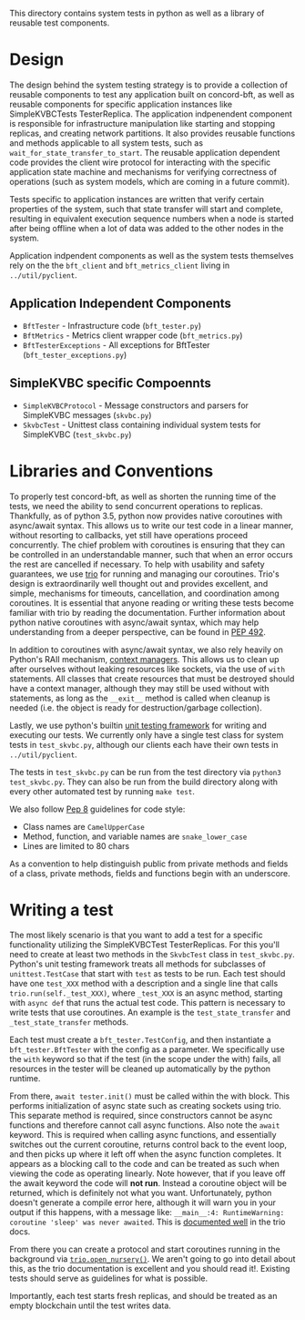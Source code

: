 This directory contains system tests in python as well as a library of reusable
test components.

# Design 

The design behind the system testing strategy is to provide a collection of
reusable components to test any application built on concord-bft, as well as
reusable components for specific application instances like SimpleKVBCTests
TesterReplica. The application indpenendent component is responsible for
infrastructure manipulation like starting and stopping replicas, and creating
network partitions. It also provides reusable functions and methods applicable
to all system tests, such as `wait_for_state_transfer_to_start`. The reusable
application dependent code provides the client wire protocol for interacting
with the specific application state machine and mechanisms for verifying
correctness of operations (such as system models, which are coming in a future
commit). 

Tests specific to application instances are written that verify certain
properties of the system, such that state transfer will start and complete,
resulting in equivalent execution sequence numbers when a node is started after
being offline when a lot of data was added to the other nodes in the system. 

Application indpendent components as well as the system tests themselves rely on
the the `bft_client` and `bft_metrics_client` living in `../util/pyclient`.

## Application Independent Components

 * `BftTester` - Infrastructure code (`bft_tester.py`)
 * `BftMetrics` - Metrics client wrapper code (`bft_metrics.py`)
 * `BftTesterExceptions` - All exceptions for BftTester
   (`bft_tester_exceptions.py`)

## SimpleKVBC specific Compoennts

 * `SimpleKVBCProtocol` - Message constructors and parsers for SimpleKVBC
   messages (`skvbc.py`)
 * `SkvbcTest` - Unittest class containing individual system tests for
   SimpleKVBC (`test_skvbc.py`)

# Libraries and Conventions

To properly test concord-bft, as well as shorten the running time of the tests,
we need the ability to send concurrent operations to replicas. Thankfully, as of
python 3.5, python now provides native coroutines with async/await syntax. This
allows us to write our test code in a linear manner, without resorting to
callbacks, yet still have operations proceed concurrently. The chief problem
with coroutines is ensuring that they can be controlled in an understandable
manner, such that when an error occurs the rest are cancelled if necessary. To
help with usability and safety guarantees, we use
[trio](https://trio.readthedocs.io/en/latest/) for running and managing our
coroutines. Trio's design is extraordinarily well thought out and provides
excellent, and simple, mechanisms for timeouts, cancellation, and coordination
among coroutines. It is essential that anyone reading or writing these tests
become familiar with trio by reading the documentation. Further information
about python native coroutines with async/await syntax, which may help
understanding from a deeper perspective, can be found in [PEP
492](https://www.python.org/dev/peps/pep-0492/).

In addition to coroutines with async/await syntax, we also rely heavily on
Python's RAII mechanism, [context
managers](https://docs.python.org/3/reference/datamodel.html#context-managers).
This allows us to clean up after ourselves without leaking resources like
sockets, via the use of `with` statements. All classes that create resources
that must be destroyed should have a context manager, although they may still be
used without with statements, as long as the `__exit__` method is called when
cleanup is needed (i.e. the object is ready for destruction/garbage collection).

Lastly, we use python's builtin [unit testing
framework](https://docs.python.org/3/library/unittest.html) for writing and
executing our tests. We currently only have a single test class for system tests
in `test_skvbc.py`, although our clients each have their own tests in
`../util/pyclient`. 

The tests in `test_skvbc.py` can be run from the test directory via `python3
test_skvbc.py`. They can also be run from the build directory along with every
other automated test by running `make test`.

We also follow [Pep 8](https://www.python.org/dev/peps/pep-0008/) guidelines for code style:
 * Class names are `CamelUpperCase`
 * Method, function, and variable names are `snake_lower_case`
 * Lines are limited to 80 chars 

As a convention to help distinguish public from private methods and fields of a
class, private methods, fields and functions begin with an underscore.

# Writing a test

The most likely scenario is that you want to add a test for a specific
functionality utilizing the SimpleKVBCTest TesterReplicas. For this you'll need
to create at least two methods in the `SkvbcTest` class in `test_skvbc.py`.
Python's unit testing framework treats all methods for subclasses of
`unittest.TestCase` that start with `test` as tests to be run. Each test should
have one `test_XXX` method with a description and a single line that calls
`trio.run(self._test_XXX)`, where `_test_XXX` is an async method, starting with
`async def` that runs the actual test code. This pattern is necessary to write
tests that use coroutines. An example is the `test_state_transfer` and
`_test_state_transfer` methods.

Each test must create a `bft_tester.TestConfig`, and then instantiate a
`bft_tester.BftTester` with the config as a parameter. We specifically 
use the `with` keyword so that if the test (in the scope under the with) fails,
all resources in the tester will be cleaned up automatically by the python
runtime.

From there, `await tester.init()` must be called within the with block. This
performs initialization of async state such as creating sockets using trio. This
separate method is required, since constructors cannot be async functions and
therefore cannot call async functions. Also note the `await` keyword. This is
required when calling async functions, and essentially switches out the current
coroutine, returns control back to the event loop, and then picks up where it
left off when the async function completes. It appears as a blocking call to the
code and can be treated as such when viewing the code as operating linearly.
Note however, that if you leave off the await keyword the code will **not run**.
Instead a coroutine object will be returned, which is definitely not what you
want. Unfortunately, python doesn't generate a compile error here, although it
will warn you in your output if this happens, with a message like: `__main__:4:
RuntimeWarning: coroutine 'sleep' was never awaited`. This is [documented
well](https://trio.readthedocs.io/en/latest/tutorial.html#warning-don-t-forget-that-await) 
in the trio docs.

From there you can create a protocol and start coroutines running in the
background via
[`trio.open_nursery()`](https://trio.readthedocs.io/en/latest/reference-core.html#nurseries-and-spawning).
We aren't going to go into detail about this, as the trio documentation is
excellent and you should read it!. Existing tests should serve as guidelines for
what is possible.

Importantly, each test starts fresh replicas, and should be treated as an empty
blockchain until the test writes data.


